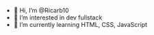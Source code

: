 - 👋 Hi, I’m @Ricarb10
- 👀 I’m interested in dev fullstack
- 🌱 I’m currently learning HTML, CSS, JavaScript

<!---
Ricarb10/Ricarb10 is a ✨ special ✨ repository because its `README.md` (this file) appears on your GitHub profile.
You can click the Preview link to take a look at your changes.
--->

